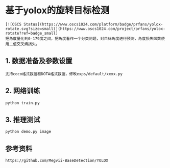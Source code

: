 
# 基于yolox的旋转目标检测
    [![OSCS Status](https://www.oscs1024.com/platform/badge/prfans/yolox-rotate.svg?size=small)](https://www.oscs1024.com/project/prfans/yolox-rotate?ref=badge_small)
    把角度量化到0-179度之间，把角度看作一个分类问题，对目标角度进行预测，角度损失函数使用二值交叉熵损失。

## 1. 数据准备及参数设置
    支持coco格式数据和DOTA格式数据，修改exps/default/xxxx.py

## 2. 网络训练
    python train.py 

## 3. 推理测试
    python demo.py image

## 参考资料
    https://github.com/Megvii-BaseDetection/YOLOX